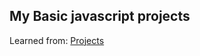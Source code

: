 ## My Basic javascript projects

Learned from:
[Projects](https://www.vanillajavascriptprojects.com/)
